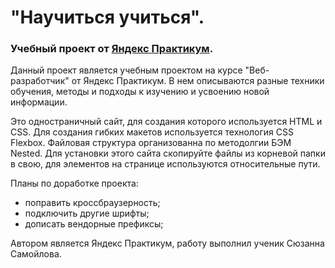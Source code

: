 # "Научиться учиться".
### Учебный проект от [Яндекс Практикум](https://praktikum.yandex.ru/).  
  
  Данный проект является учебным проектом на курсе "Веб-разработчик" от Яндекс Практикум. В нем описываются разные техники обучения, методы и подходы к изучению и усвоению новой информации.  
  
  Это одностраничный сайт, для создания которого используется HTML и CSS. Для создания гибких макетов используется технология CSS Flexbox. Файловая структура организованна по методолгии БЭМ Nested. Для установки этого сайта скопируйте файлы из корневой папки в свою, для элементов на странице используются относительные пути.       
  
  Планы по доработке проекта:    
  * поправить кроссбраузерность;
  * подключить другие шрифты;
  * дописать вендорные префиксы;      
  
  Автором является Яндекс Практикум, работу выполнил ученик Сюзанна Самойлова.